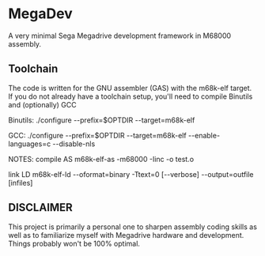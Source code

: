 MegaDev
=======
A very minimal Sega Megadrive development framework in M68000 assembly.

Toolchain
---------
The code is written for the GNU assembler (GAS) with the m68k-elf target. If you do not already have a toolchain setup, you'll need to compile Binutils and (optionally) GCC

Binutils:
	./configure --prefix=$OPTDIR --target=m68k-elf

GCC:
	./configure --prefix=$OPTDIR --target=m68k-elf --enable-languages=c --disable-nls

NOTES:
compile AS
	m68k-elf-as -m68000 -Iinc -o test.o

link LD
	m68k-elf-ld --oformat=binary -Ttext=0 [--verbose] --output=outfile [infiles]

DISCLAIMER
----------
This project is primarily a personal one to sharpen assembly coding skills as well as to familiarize myself with Megadrive hardware and development. Things probably won't be 100% optimal.

